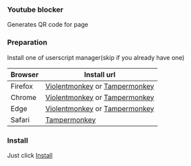 ### Youtube blocker

Generates QR code for page

### Preparation

Install one of userscript manager(skip if you already have one)

| Browser | Install url |
|---------|-------------|
| Firefox | [Violentmonkey](https://addons.mozilla.org/en-US/firefox/addon/violentmonkey/) or [Tampermonkey](https://addons.mozilla.org/ru/firefox/addon/tampermonkey/) |
| Chrome  | [Violentmonkey](https://chrome.google.com/webstore/detail/violentmonkey/jinjaccalgkegednnccohejagnlnfdag) or [Tampermonkey](https://chrome.google.com/webstore/detail/tampermonkey/dhdgffkkebhmkfjojejmpbldmpobfkfo) |
| Edge    | [Violentmonkey](https://microsoftedge.microsoft.com/addons/detail/violentmonkey/eeagobfjdenkkddmbclomhiblgggliao) or [Tampermonkey](https://microsoftedge.microsoft.com/addons/detail/violentmonkey/eeagobfjdenkkddmbclomhiblgggliao) |
| Safari  | [Tampermonkey](https://www.tampermonkey.net/?ext=dhdg&browser=safari) |

### Install

Just click [Install](../../dist/get-qrcode.user.js?raw=true)

